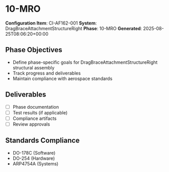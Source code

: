 # 10-MRO

**Configuration Item**: CI-AF162-001
**System**: DragBraceAttachmentStructureRight
**Phase**: 10-MRO
**Generated**: 2025-08-25T08:06:20+00:00

## Phase Objectives
- Define phase-specific goals for DragBraceAttachmentStructureRight structural assembly
- Track progress and deliverables
- Maintain compliance with aerospace standards

## Deliverables
- [ ] Phase documentation
- [ ] Test results (if applicable)
- [ ] Compliance artifacts
- [ ] Review approvals

## Standards Compliance
- DO-178C (Software)
- DO-254 (Hardware)
- ARP4754A (Systems)

